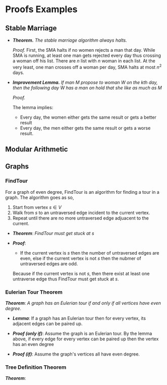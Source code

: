#  Proofs Examples
## Stable Marriage

* _**Theorem.** The stable marriage algorithm always halts._

    _Proof._ First, the SMA halts if no women rejects a man that day. While SMA is running, at least one man gets rejected every day thus crossing a woman off his list. There are $n$ list with $n$ woman in each list. At the very least, one man crosses off a woman per day, SMA halts at most $n^2$ days.

* _**Improvement Lemma.** If man $M$ propose to woman $W$ on the $k$th day, then the following day $W$ has a man on hold that she like as much as $M$_

    _Proof._

    The lemma implies:
    * Every day, the women either gets the same result or gets a better result
    * Every day, the men either gets the same result or gets a worse result.




## Modular Arithmetic

## Graphs

### FindTour

For a graph of even degree, FindTour is an algorithm for finding a tour in a graph. The algorithm goes as so,

1. Start from vertex $s \in V$
2. Walk from $s$ to an untraversed edge incident to the current vertex.
3. Repeat until there are no more untraversed edge adjuacent to the current.

* _**Theorem**_: _FindTour must get stuck at $s$_
* _**Proof**_:

    * If the current vertex is $s$ then the number of untraversed edges are even, else if the current vertex is not $s$ then the nubmer of untraversed edges are odd.

    Because if the current vertex is not $s$, then there exist at least one untraverse edge thus FindTour must get stuck at $s$.

### Eulerian Tour Theorem

_**Theorem**_: _A graph has an Eulerian tour if and only if all vertices have even degree._

* _**Lemma**_: If a graph has an Eulerian tour then for every vertex, its adjacent edges can be paired up.

* _**Proof (only if)**_: Assume the graph is an Eulerian tour. By the lemma above, if every edge for every vertex can be paired up then the vertex has an even degree

* _**Proof (if)**_: Assume the graph's vertices all have even degree.

### Tree Definition Theorem

_**Theorem**_: